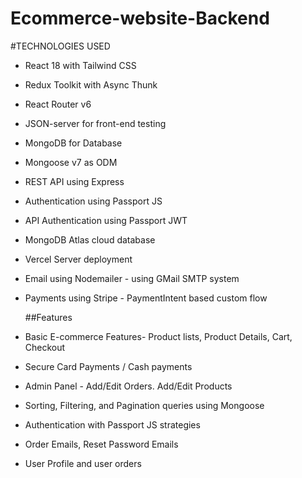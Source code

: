 ﻿# Ecommerce-website-Backend

#TECHNOLOGIES USED
- React 18 with Tailwind CSS                                                                           
- Redux Toolkit with Async Thunk
- React Router v6
- JSON-server for front-end testing                                                         
- MongoDB for Database
- Mongoose v7 as ODM
- REST API using Express
- Authentication using Passport JS
- API Authentication using Passport JWT
- MongoDB Atlas cloud database
- Vercel Server deployment
- Email using Nodemailer - using GMail SMTP system
- Payments using Stripe - PaymentIntent based custom flow














  ##Features 
- Basic E-commerce Features- Product lists, Product Details, Cart, Checkout 
- Secure Card Payments / Cash payments
- Admin Panel - Add/Edit Orders. Add/Edit Products
- Sorting, Filtering, and Pagination queries using Mongoose
- Authentication with Passport JS strategies
- Order Emails, Reset Password Emails
- User Profile and user orders







